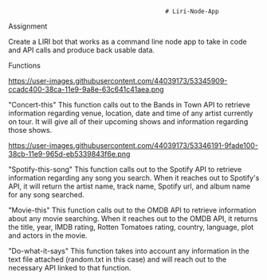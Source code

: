                                                 # Liri-Node-App

Assignment

  Create a LIRI bot that works as a command line node app to take in code and API calls and produce back usable data.
  
Functions

   https://user-images.githubusercontent.com/44039173/53345909-ccadc400-38ca-11e9-9a8e-63c641c41aea.png

  "Concert-this"
    This function calls out to the Bands in Town API to retrieve information regarding venue, location, date and time of any       artist currently on tour.  It will give all of their upcoming shows and information regarding those shows.
    
    
   https://user-images.githubusercontent.com/44039173/53346191-9fade100-38cb-11e9-965d-eb5339843f6e.png
    
 
    
  "Spotify-this-song"
    This function calls out to the Spotify API to retrieve information regarding any song you search.  When it reaches out to     Spotify's API, it will return the artist name, track name, Spotify url, and album name for any song searched.
    
    
    
    
    
  "Movie-this"
    This function calls out to the OMDB API to retrieve information about any movie searching.  When it reaches out to the         OMDB API, it returns the title, year, IMDB rating, Rotten Tomatoes rating, country, language, plot and actors in the           movie.
    
    
    
   "Do-what-it-says"
     This function takes into account any information in the text file attached (random.txt in this case) and will reach out        to the necessary API linked to that function.
     
     
